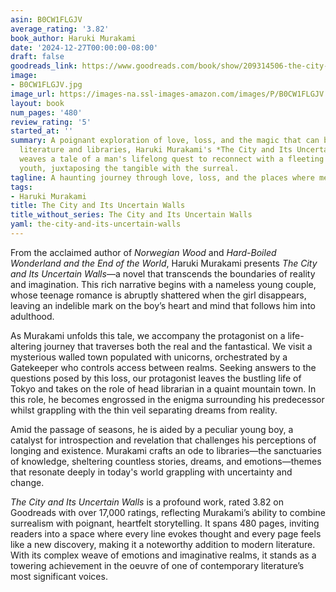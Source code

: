 ```yaml
---
asin: B0CW1FLGJV
average_rating: '3.82'
book_author: Haruki Murakami
date: '2024-12-27T00:00:00-08:00'
draft: false
goodreads_link: https://www.goodreads.com/book/show/209314506-the-city-and-its-uncertain-walls
image:
- B0CW1FLGJV.jpg
image_url: https://images-na.ssl-images-amazon.com/images/P/B0CW1FLGJV.01._SCLZZZZZZZ.jpg
layout: book
num_pages: '480'
review_rating: '5'
started_at: ''
summary: A poignant exploration of love, loss, and the magic that can be found in
  literature and libraries, Haruki Murakami's *The City and Its Uncertain Walls* intricately
  weaves a tale of a man's lifelong quest to reconnect with a fleeting love from his
  youth, juxtaposing the tangible with the surreal.
tagline: A haunting journey through love, loss, and the places where memories linger.
tags:
- Haruki Murakami
title: The City and Its Uncertain Walls
title_without_series: The City and Its Uncertain Walls
yaml: the-city-and-its-uncertain-walls
---
```


From the acclaimed author of *Norwegian Wood* and *Hard-Boiled Wonderland and the End of the World*, Haruki Murakami presents *The City and Its Uncertain Walls*—a novel that transcends the boundaries of reality and imagination. This rich narrative begins with a nameless young couple, whose teenage romance is abruptly shattered when the girl disappears, leaving an indelible mark on the boy’s heart and mind that follows him into adulthood.

As Murakami unfolds this tale, we accompany the protagonist on a life-altering journey that traverses both the real and the fantastical. We visit a mysterious walled town populated with unicorns, orchestrated by a Gatekeeper who controls access between realms. Seeking answers to the questions posed by this loss, our protagonist leaves the bustling life of Tokyo and takes on the role of head librarian in a quaint mountain town. In this role, he becomes engrossed in the enigma surrounding his predecessor whilst grappling with the thin veil separating dreams from reality.

Amid the passage of seasons, he is aided by a peculiar young boy, a catalyst for introspection and revelation that challenges his perceptions of longing and existence. Murakami crafts an ode to libraries—the sanctuaries of knowledge, sheltering countless stories, dreams, and emotions—themes that resonate deeply in today's world grappling with uncertainty and change.

*The City and Its Uncertain Walls* is a profound work, rated 3.82 on Goodreads with over 17,000 ratings, reflecting Murakami’s ability to combine surrealism with poignant, heartfelt storytelling. It spans 480 pages, inviting readers into a space where every line evokes thought and every page feels like a new discovery, making it a noteworthy addition to modern literature. With its complex weave of emotions and imaginative realms, it stands as a towering achievement in the oeuvre of one of contemporary literature’s most significant voices.